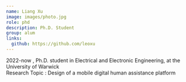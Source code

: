 ```yaml
---
name: Liang Xu
image: images/photo.jpg
role: phd
description: Ph.D. Student
group: alum
links:
  github: https://github.com/leoxu
---
```


2022-now , Ph.D. student in Electrical and Electronic Engineering, at the University of Warwick  
Research Topic : Design of a mobile digital human assistance platform
